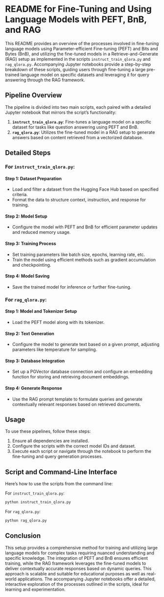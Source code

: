# README for Fine-Tuning and Using Language Models with PEFT, BnB, and RAG

This README provides an overview of the processes involved in fine-tuning language models using Parameter-efficient Fine-tuning (PEFT) and Bits and Bytes (BnB), and utilizing the fine-tuned models in a Retrieve-and-Generate (RAG) setup as implemented in the scripts `instruct_train_qlora.py` and `rag_qlora.py`. Accompanying Jupyter notebooks provide a step-by-step breakdown of these scripts, guiding users through fine-tuning a large pre-trained language model on specific datasets and leveraging it for query answering through the RAG framework.

## Pipeline Overview

The pipeline is divided into two main scripts, each paired with a detailed Jupyter notebook that mirrors the script’s functionality:

1. **`instruct_train_qlora.py`**: Fine-tunes a language model on a specific dataset for tasks like question answering using PEFT and BnB.
2. **`rag_qlora.py`**: Utilizes the fine-tuned model in a RAG setup to generate answers based on content retrieved from a vectorized database.

## Detailed Steps

### For `instruct_train_qlora.py`:

#### Step 1: Dataset Preparation
- Load and filter a dataset from the Hugging Face Hub based on specified criteria.
- Format the data to structure context, instruction, and response for training.

#### Step 2: Model Setup
- Configure the model with PEFT and BnB for efficient parameter updates and reduced memory usage.

#### Step 3: Training Process
- Set training parameters like batch size, epochs, learning rate, etc.
- Train the model using efficient methods such as gradient accumulation and checkpointing.

#### Step 4: Model Saving
- Save the trained model for inference or further fine-tuning.

### For `rag_qlora.py`:

#### Step 1: Model and Tokenizer Setup
- Load the PEFT model along with its tokenizer.

#### Step 2: Text Generation
- Configure the model to generate text based on a given prompt, adjusting parameters like temperature for sampling.

#### Step 3: Database Integration
- Set up a PGVector database connection and configure an embedding function for storing and retrieving document embeddings.

#### Step 4: Generate Response
- Use the RAG prompt template to formulate queries and generate contextually relevant responses based on retrieved documents.

## Usage

To use these pipelines, follow these steps:
1. Ensure all dependencies are installed.
2. Configure the scripts with the correct model IDs and dataset.
3. Execute each script or navigate through the notebook to perform the fine-tuning and query generation processes.

## Script and Command-Line Interface

Here’s how to use the scripts from the command line:

For `instruct_train_qlora.py`:

```bash
python instruct_train_qlora.py
```

For `rag_qlora.py`:

```bash
python rag_qlora.py
```

## Conclusion

This setup provides a comprehensive method for training and utilizing large language models for complex tasks requiring nuanced understanding and specific knowledge. The integration of PEFT and BnB ensures efficient training, while the RAG framework leverages the fine-tuned models to deliver contextually accurate responses based on dynamic queries. This approach is scalable and suitable for educational purposes as well as real-world applications. The accompanying Jupyter notebooks offer a detailed, interactive exploration of the processes outlined in the scripts, ideal for learning and experimentation.